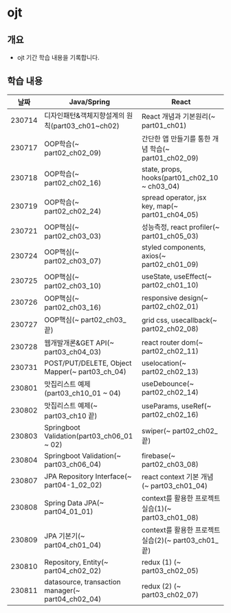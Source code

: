 # ojt
## 개요
- ojt 기간 학습 내용을 기록합니다.


## 학습 내용
|날짜|Java/Spring|React|
|:---:|---|---|
|230714|디자인패턴&객체지향설계의 원칙(part03_ch01~ch02)|React 개념과 기본원리(~ part01_ch01)|
|230717|OOP학습(~ part02_ch02_09)|간단한 앱 만들기를 통한 개념 학습(~ part01_ch02_09)|
|230718|OOP학습(~ part02_ch02_16)|state, props, hooks(part01_ch02_10 ~ ch03_04)|
|230719|OOP학습(~ part02_ch02_24)|spread operator, jsx key, map(~ part01_ch04_05)|
|230721|OOP핵심(~ part02_ch03_03)|성능측정, react profiler(~ part01_ch05_03)|
|230724|OOP핵심(~ part02_ch03_07)|styled components, axios(~ part02_ch01_09)|
|230725|OOP핵심(~ part02_ch03_10)|useState, useEffect(~ part02_ch01_10)|
|230726|OOP핵심(~ part02_ch03_16)|responsive design(~ part02_ch02_01)|
|230727|OOP핵심(~ part02_ch03_끝)|grid css, usecallback(~ part02_ch02_08)|
|230728|웹개발개론&GET API(~ part03_ch04_03)|react router dom(~ part02_ch02_11)|
|230731|POST/PUT/DELETE, Object Mapper(~ part03_ch_04)|uselocation(~ part02_ch02_13)|
|230801|맛집리스트 예제(part03_ch10_01 ~ 04)|useDebounce(~ part02_ch02_14)|
|230802|맛집리스트 예제(~ part03_ch10 끝)|useParams, useRef(~ part02_ch02_16)|
|230803|Springboot Validation(part03_ch06_01 ~ 02)|swiper(~ part02_ch02_끝)|
|230804|Springboot Validation(~ part03_ch06_04)|firebase(~ part02_ch03_08)|
|230807|JPA Repository Interface(~ part04-1_02_02)|react context 기본 개념(~ part03_ch01_04)|
|230808|Spring Data JPA(~ part04_01_01)|context를 활용한 프로젝트 실습(1)(~ part03_ch01_08)|
|230809|JPA 기본기(~ part04_ch01_04)|context를 활용한 프로젝트 실습(2)(~ part03_ch01_끝)|
|230810|Repository, Entity(~ part04_ch02_02)|redux (1) (~ part03_ch02_05)|
|230811|datasource, transaction manager(~ part04_ch02_04)|redux (2) (~ part03_ch02_07)|
